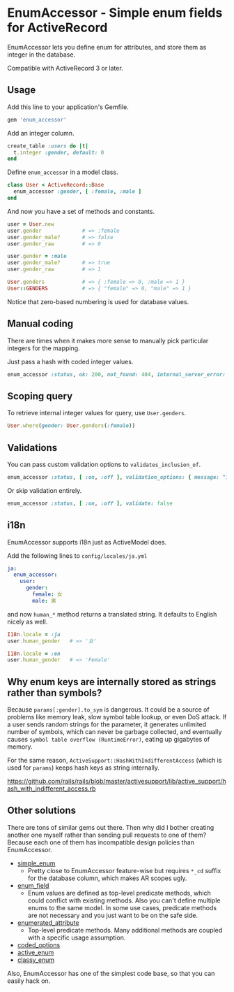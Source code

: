 # EnumAccessor - Simple enum fields for ActiveRecord

EnumAccessor lets you define enum for attributes, and store them as integer in the database.

Compatible with ActiveRecord 3 or later.

## Usage

Add this line to your application's Gemfile.

```ruby
gem 'enum_accessor'
```

Add an integer column.

```ruby
create_table :users do |t|
  t.integer :gender, default: 0
end
```

Define `enum_accessor` in a model class.

```ruby
class User < ActiveRecord::Base
  enum_accessor :gender, [ :female, :male ]
end
```

And now you have a set of methods and constants.

```ruby
user = User.new
user.gender             # => :female
user.gender_male?       # => false
user.gender_raw         # => 0

user.gender = :male
user.gender_male?       # => true
user.gender_raw         # => 1

User.genders            # => { :female => 0, :male => 1 }
User::GENDERS           # => { "female" => 0, "male" => 1 }
```

Notice that zero-based numbering is used for database values.

## Manual coding

There are times when it makes more sense to manually pick particular integers for the mapping.

Just pass a hash with coded integer values.

```ruby
enum_accessor :status, ok: 200, not_found: 404, internal_server_error: 500
```

## Scoping query

To retrieve internal integer values for query, use `User.genders`.

```ruby
User.where(gender: User.genders(:female))
```

## Validations

You can pass custom validation options to `validates_inclusion_of`.

```ruby
enum_accessor :status, [ :on, :off ], validation_options: { message: "incorrect status" }
```

Or skip validation entirely.

```ruby
enum_accessor :status, [ :on, :off ], validate: false
```

## i18n

EnumAccessor supports i18n just as ActiveModel does.

Add the following lines to `config/locales/ja.yml`

```yaml
ja:
  enum_accessor:
    user:
      gender:
        female: 女
        male: 男
```

and now `human_*` method returns a translated string. It defaults to English nicely as well.

```ruby
I18n.locale = :ja
user.human_gender   # => '女'

I18n.locale = :en
user.human_gender   # => 'Female'
```

## Why enum keys are internally stored as strings rather than symbols?

Because `params[:gender].to_sym` is dangerous. It could be a source of problems like memory leak, slow symbol table lookup, or even DoS attack. If a user sends random strings for the parameter, it generates unlimited number of symbols, which can never be garbage collected, and eventually causes `symbol table overflow (RuntimeError)`, eating up gigabytes of memory.

For the same reason, `ActiveSupport::HashWithIndifferentAccess` (which is used for `params`) keeps hash keys as string internally.

https://github.com/rails/rails/blob/master/activesupport/lib/active_support/hash_with_indifferent_access.rb

## Other solutions

There are tons of similar gems out there. Then why did I bother creating another one myself rather than sending pull requests to one of them? Because each one of them has incompatible design policies than EnumAccessor.

* [simple_enum](https://github.com/lwe/simple_enum)
  * Pretty close to EnumAccessor feature-wise but requires `*_cd` suffix for the database column, which makes AR scopes ugly.
* [enum_field](https://github.com/jamesgolick/enum_field)
  * Enum values are defined as top-level predicate methods, which could conflict with existing methods. Also you can't define multiple enums to the same model. In some use cases, predicate methods are not necessary and you just want to be on the safe side.
* [enumerated_attribute](https://github.com/jeffp/enumerated_attribute)
  * Top-level predicate methods. Many additional methods are coupled with a specific usage assumption.
* [coded_options](https://github.com/jasondew/coded_options)
* [active_enum](https://github.com/adzap/active_enum)
* [classy_enum](https://github.com/beerlington/classy_enum)

Also, EnumAccessor has one of the simplest code base, so that you can easily hack on.
